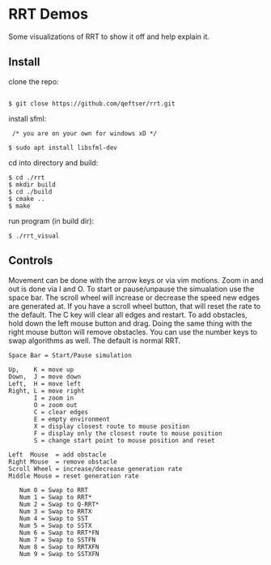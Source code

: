 
# RRT Demos

Some visualizations of RRT to show it off and help explain it.

## Install

clone the repo:
```

$ git close https://github.com/qeftser/rrt.git

```
install sfml:
```
 /* you are on your own for windows xD */

$ sudo apt install libsfml-dev

```
cd into directory and build:
```
$ cd ./rrt 
$ mkdir build
$ cd ./build
$ cmake ..
$ make
```
run program (in build dir):
```
$ ./rrt_visual
```

## Controls

Movement can be done with the arrow keys or via vim motions. Zoom in and out is done via I and O. 
To start or pause/unpause the simualation use the space bar. The scroll wheel will increase or
decrease the speed new edges are generated at. If you have a scroll wheel button, that will reset
the rate to the default. The C key will clear all edges and restart. To add obstacles, hold down
the left mouse button and drag. Doing the same thing with the right mouse button will remove obstacles.
You can use the number keys to swap algorithms as well. The default is normal RRT.
   
```
Space Bar = Start/Pause simulation

Up,    K = move up
Down,  J = move down
Left,  H = move left
Right, L = move right
       I = zoom in
       O = zoom out
       C = clear edges
       E = empty environment
       X = display closest route to mouse position
       F = display only the closest route to mouse position
       S = change start point to mouse position and reset

Left  Mouse  = add obstacle
Right Mouse  = remove obstacle
Scroll Wheel = increase/decrease generation rate
Middle Mouse = reset generation rate

   Num 0 = Swap to RRT
   Num 1 = Swap to RRT*
   Num 2 = Swap to Q-RRT*
   Num 3 = Swap to RRTX
   Num 4 = Swap to SST
   Num 5 = Swap to SSTX
   Num 6 = Swap to RRT*FN
   Num 7 = Swap to SSTFN
   Num 8 = Swap to RRTXFN
   Num 9 = Swap to SSTXFN
```
